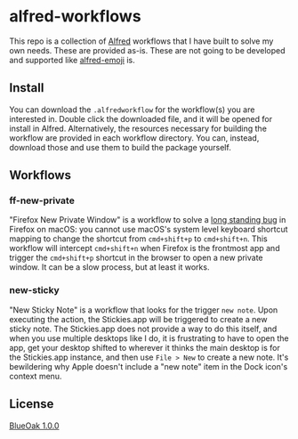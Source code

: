 # alfred-workflows

This repo is a collection of [Alfred](https://www.alfredapp.com/) workflows
that I have built to solve my own needs. These are provided as-is. These are
not going to be developed and supported like [alfred-emoji](https://github.com/jsumners/alfred-emoji)
is.

## Install

You can download the `.alfredworkflow` for the workflow(s) you are interested
in. Double click the downloaded file, and it will be opened for install in 
Alfred. Alternatively, the resources necessary for building the workflow are
provided in each workflow directory. You can, instead, download those and
use them to build the package yourself.

## Workflows

### ff-new-private

"Firefox New Private Window" is a workflow to solve a
[long standing bug](https://apple.stackexchange.com/a/343604/14745) in Firefox
on macOS: you cannot use macOS's system level keyboard shortcut mapping to
change the shortcut from `cmd+shift+p` to `cmd+shift+n`. This workflow will
intercept `cmd+shift+n` when Firefox is the frontmost app and trigger the
`cmd+shift+p` shortcut in the browser to open a new private window. It can be
a slow process, but at least it works.

### new-sticky

"New Sticky Note" is a workflow that looks for the trigger `new note`. Upon
executing the action, the Stickies.app will be triggered to create a new
sticky note. The Stickies.app does not provide a way to do this itself, and
when you use multiple desktops like I do, it is frustrating to have to open
the app, get your desktop shifted to wherever it thinks the main desktop is
for the Stickies.app instance, and then use `File > New` to create a new
note. It's bewildering why Apple doesn't include a "new note" item in the
Dock icon's context menu.

## License

[BlueOak 1.0.0](https://blueoakcouncil.org/license/1.0.0)